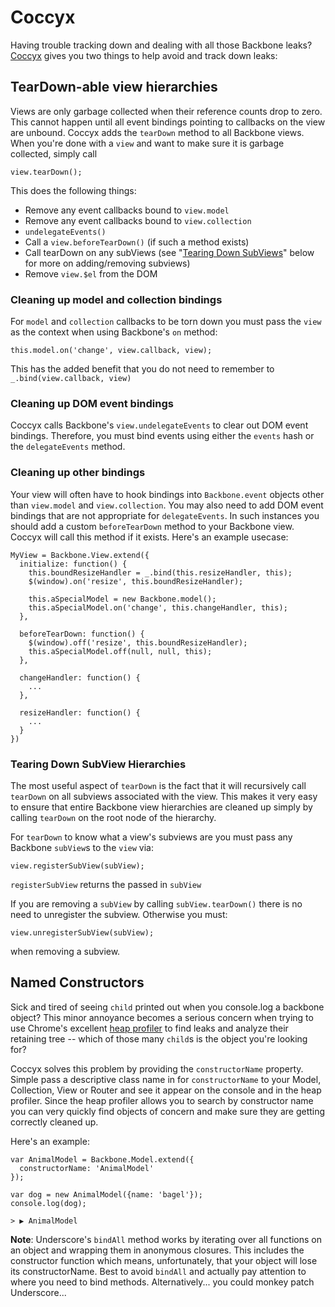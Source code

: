 # Coccyx

Having trouble tracking down and dealing with all those Backbone leaks?  [Coccyx](http://en.wikipedia.org/wiki/Coccyx) gives you two things to help avoid and track down leaks:

## TearDown-able view hierarchies

Views are only garbage collected when their reference counts drop to zero.  This cannot happen until all event bindings pointing to callbacks on the view are unbound.  Coccyx adds the `tearDown` method to all Backbone views.  When you're done with a `view` and want to make sure it is garbage collected, simply call

    view.tearDown();
    
This does the following things:

  - Remove any event callbacks bound to `view.model`
  - Remove any event callbacks bound to `view.collection`
  - `undelegateEvents()`
  - Call a `view.beforeTearDown()` (if such a method exists)
  - Call tearDown on any subViews (see "[Tearing Down SubViews](#tearing-down-subview-hierarchies)" below for more on adding/removing subviews)
  - Remove `view.$el` from the DOM

### Cleaning up model and collection bindings
For `model` and `collection` callbacks to be torn down you must pass the `view` as the context when using Backbone's `on` method:

    this.model.on('change', view.callback, view);
    
This has the added benefit that you do not need to remember to `_.bind(view.callback, view)`

### Cleaning up DOM event bindings
Coccyx calls Backbone's `view.undelegateEvents` to clear out DOM event bindings.  Therefore, you must bind events using either the `events` hash or the `delegateEvents` method.

### Cleaning up other bindings
Your view will often have to hook bindings into `Backbone.event` objects other than `view.model` and `view.collection`.  You may also need to add DOM event bindings that are not appropriate for `delegateEvents`.  In such instances you should add a custom `beforeTearDown` method to your Backbone view.  Coccyx will call this method if it exists.  Here's an example usecase:

    MyView = Backbone.View.extend({
      initialize: function() {
        this.boundResizeHandler = _.bind(this.resizeHandler, this);
        $(window).on('resize', this.boundResizeHandler);
          
        this.aSpecialModel = new Backbone.model();          
        this.aSpecialModel.on('change', this.changeHandler, this);
      },
        
      beforeTearDown: function() {
        $(window).off('resize', this.boundResizeHandler);
        this.aSpecialModel.off(null, null, this);
      },
        
      changeHandler: function() {
        ...
      },
      
      resizeHandler: function() {
        ...
      }
    })

### Tearing Down SubView Hierarchies
The most useful aspect of `tearDown` is the fact that it will recursively call `tearDown` on all subviews associated with the view.  This makes it very easy to ensure that entire Backbone view hierarchies are cleaned up simply by calling `tearDown` on the root node of the hierarchy.

For `tearDown` to know what a view's subviews are you must pass any Backbone `subView`s to the `view` via:

    view.registerSubView(subView);
    
`registerSubView` returns the passed in `subView`

If you are removing a `subView` by calling `subView.tearDown()` there is no need to unregister the subview.  Otherwise you must:

    view.unregisterSubView(subView);
    
when removing a subview.


## Named Constructors
Sick and tired of seeing `child` printed out when you console.log a backbone object?  This minor annoyance becomes a serious concern when trying to use Chrome's excellent [heap profiler](https://developers.google.com/chrome-developer-tools/docs/heap-profiling) to find leaks and analyze their retaining tree -- which of those many `child`s is the object you're looking for?

Coccyx solves this problem by providing the `constructorName` property.  Simple pass a descriptive class name in for `constructorName` to your Model, Collection, View or Router and see it appear on the console and in the heap profiler.  Since the heap profiler allows you to search by constructor name you can very quickly find objects of concern and make sure they are getting correctly cleaned up.

Here's an example:

    var AnimalModel = Backbone.Model.extend({
      constructorName: 'AnimalModel'
    });
    
    var dog = new AnimalModel({name: 'bagel'});
    console.log(dog);
    
    > ▶ AnimalModel

**Note**: Underscore's `bindAll` method works by iterating over all functions on an object and wrapping them in anonymous closures.  This includes the constructor function which means, unfortunately, that your object will lose its constructorName.  Best to avoid `bindAll` and actually pay attention to where you need to bind methods.  Alternatively... you could monkey patch Underscore...
